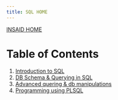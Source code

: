 ```yaml
---
title: SQL HOME
---
```


<a href="./index.html">INSAID HOME</a>

# Table of Contents

1. [Introduction to SQL](./sql_root_child_0.md)<br>
2. [DB Schema & Querying in SQL](./sql_root_child_1.md)<br>
3. [Advanced quering & db manipulations](./sql_root_child_2.md)<br>
4. [Programming using PLSQL](./sql_root_child_3.md)<br>
